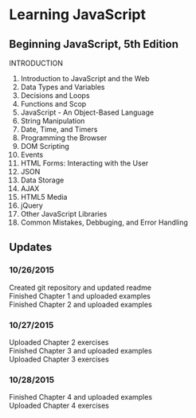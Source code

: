 # Learning JavaScript

## Beginning JavaScript, 5th Edition

INTRODUCTION<br>
1. Introduction to JavaScript and the Web<br>
2. Data Types and Variables<br>
3. Decisions and Loops<br>
4. Functions and Scop<br>
5. JavaScript - An Object-Based Language<br>
6. String Manipulation<br>
7. Date, Time, and Timers<br>
8. Programming the Browser<br>
9. DOM Scripting<br>
10. Events<br>
11. HTML Forms: Interacting with the User<br>
12. JSON<br>
13. Data Storage<br>
14. AJAX<br>
15. HTML5 Media<br>
16. jQuery<br>
17. Other JavaScript Libraries<br>
18. Common Mistakes, Debbuging, and Error Handling<br>

## Updates
### 10/26/2015<br> 
Created git repository and updated readme<br>
Finished Chapter 1 and uploaded examples<br>
Finished Chapter 2 and uploaded examples<br>

### 10/27/2015<br>
Uploaded Chapter 2 exercises<br>
Finished Chapter 3 and uploaded examples<br>
Uploaded Chapter 3 exercises<br>

### 10/28/2015<br>
Finished Chapter 4 and uploaded examples<br>
Uploaded Chapter 4 exercises<br>